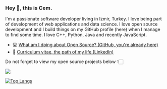 ### Hey 👋, this is Cem.

I'm a passionate software developer living in Izmir, Turkey. I love being part of development of web applications and data science. I love open source development and I build things on my GitHub profile (here) when I manage to find some time. I love C++, Python, Java and recently JavaScript.

- 💻 [What am I doing about Open Source? (GitHub, you're already here)](https://github.com/cemozan34)
- 🏹 [Curriculum vitae, the path of my life (LinkedIn)](https://www.linkedin.com/in/cem-ozan-526672202/)

Do not forget to view my open source projects below 👇🏻


 <img src="https://github-readme-stats.vercel.app/api?username=cemozan34&show_icons=true&count_private=true&theme=dark" />


[![Top Langs](https://github-readme-stats.vercel.app/api/top-langs/?username=cemozan34&theme=dracula)](https://github.com/cemozan34/cemozan34)

